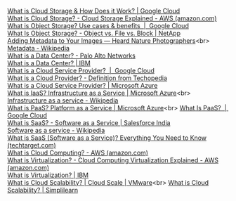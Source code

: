 [What is Cloud Storage & How Does it Work? | Google Cloud](https://cloud.google.com/learn/what-is-cloud-storage)<br>
[What is Cloud Storage? - Cloud Storage Explained - AWS (amazon.com)](https://aws.amazon.com/what-is/cloud-storage/)<br>
[What is Object Storage? Use cases & benefits  |  Google Cloud](https://cloud.google.com/learn/what-is-object-storage)<br>
[What Is Object Storage? - Object vs. File vs. Block | NetApp](https://www.netapp.com/data-storage/storagegrid/what-is-object-storage/)<br>
[Adding Metadata to Your Images — Heard Nature Photographers](https://www.heardnaturephotographers.com/adding-metadata-to-your-images#:~:text=Adding%20Metadata%20in%20Windows%20OS,tab%20and%20add%20your%20Metadata.)<br>
[Metadata - Wikipedia](https://en.wikipedia.org/wiki/Metadata)<br>
[What is a Data Center? - Palo Alto Networks](https://www.paloaltonetworks.com/cyberpedia/what-is-a-data-center)<br>
[What is a Data Center? | IBM](https://www.ibm.com/topics/data-centers)<br>
[What is a Cloud Service Provider?  |  Google Cloud](https://cloud.google.com/learn/what-is-a-cloud-service-provider)<br>
[What is a Cloud Provider? - Definition from Techopedia](https://www.techopedia.com/definition/133/cloud-provider)<br>
[What is a Cloud Service Provider? | Microsoft Azure](https://azure.microsoft.com/en-us/resources/cloud-computing-dictionary/what-is-a-cloud-provider/)<br>
[What is IaaS? Infrastructure as a Service | Microsoft Azure](https://azure.microsoft.com/en-us/resources/cloud-computing-dictionary/what-is-iaas#:~:text=Infrastructure%20as%20a%20service%20\(IaaS,de%20paiement%20%C3%A0%20l%27utilisation.)<br>
[Infrastructure as a service - Wikipedia](https://en.wikipedia.org/wiki/Infrastructure_as_a_service)<br>
[What is PaaS? Platform as a Service | Microsoft Azure](https://azure.microsoft.com/en-us/resources/cloud-computing-dictionary/what-is-paas#:~:text=Le%20PaaS%20permet%20d%27%C3%A9viter,de%20d%C3%A9veloppement%20et%20autres%20ressources.)<br>
[What Is PaaS?  |  Google Cloud](https://cloud.google.com/learn/what-is-paas)<br>
[What is SaaS? - Software as a Service | Salesforce India](https://www.salesforce.com/in/saas/)<br>
[Software as a service - Wikipedia](https://en.wikipedia.org/wiki/Software_as_a_service)<br>
[What is SaaS (Software as a Service)? Everything You Need to Know (techtarget.com)](https://www.techtarget.com/searchcloudcomputing/definition/Software-as-a-Service)<br>
[What is Cloud Computing? - AWS (amazon.com)](https://aws.amazon.com/what-is-cloud-computing/)<br>
[What is Virtualization? - Cloud Computing Virtualization Explained - AWS (amazon.com)](https://aws.amazon.com/what-is/virtualization/?nc1=h_ls)<br>
[What is Virtualization? | IBM](https://www.ibm.com/topics/virtualization)<br>
[What is Cloud Scalability? | Cloud Scale | VMware](https://www.vmware.com/topics/glossary/content/cloud-scalability.html#:~:text=Cloud%20scalability%20in%20cloud%20computing,its%20exploding%20popularity%20with%20businesses.)<br>
[What is Cloud Scalability? | Simplilearn](https://www.simplilearn.com/what-is-cloud-scalability-article)<br>
